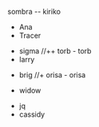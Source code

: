 sombra 
  -- kiriko
  - Ana
  - Tracer
  + sigma
  //++ torb - torb
  + larry
  - brig
  //+ orisa - orisa
  + widow
  - jq 
  - cassidy

 
